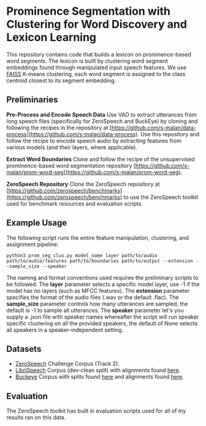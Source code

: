 # Prominence Segmentation with Clustering for Word Discovery and Lexicon Learning

This repository contains code that builds a lexicon on prominence-based word segments. The lexicon is built by clustering word segment embeddings found through manipulated input speech features. We use [FAISS](https://github.com/facebookresearch/faiss) K-means clustering, each word segment is assigned to the class centroid closest to its segment embedding. 

## Preliminaries

**Pre-Process and Encode Speech Data**
Use VAD to extract utterances from long speech files (specifically for ZeroSpeech and BuckEye) by cloning and following the recipes in the repository at [https://github.com/s-malan/data-process](https://github.com/s-malan/data-process).
Use this repository and follow the recipe to encode speech audio by extracting features from various models (and their layers, where applicable).

**Extract Word Boundaries**
Clone and follow the recipe of the unsupervised prominence-based word segmentation repository [https://github.com/s-malan/prom-word-seg](https://github.com/s-malan/prom-word-seg).

**ZeroSpeech Repository**
Clone the ZeroSpeech repository at [https://github.com/zerospeech/benchmarks](https://github.com/zerospeech/benchmarks) to use the ZeroSpeech toolkit used for benchmark resources and evaluation scripts.

## Example Usage

The following script runs the entire feature manipulation, clustering, and assignment pipeline:

    python3 prom_seg_clus.py model_name layer path/to/audio path/to/audio/features path/to/boundaries path/to/output --extension --sample_size --speaker

The naming and format conventions used requires the preliminary scripts to be followed. 
The **layer** parameter selects a specific model layer, use -1 if the model has no layers (such as MFCC features).
The **extension** parameter specifies the format of the audio files (.wav or the default .flac). 
The **sample_size** parameter controls how many utterances are sampled, the default is -1 to sample all utterances. 
The **speaker** parameter let's you supply a .json file with speaker names whereafter the script will run speaker specific clustering on all the provided speakers, the default of None selects all speakers in a speaker-independent setting.
## Datasets

- [ZeroSpeech](https://download.zerospeech.com/) Challenge Corpus (Track 2).
- [LibriSpeech](https://www.openslr.org/12) Corpus (dev-clean split) with alignments found [here](https://zenodo.org/records/2619474).
- [Buckeye](https://buckeyecorpus.osu.edu/) Corpus with splits found [here](https://github.com/kamperh/vqwordseg?tab=readme-ov-file#about-the-buckeye-data-splits) and alignments found [here](https://github.com/kamperh/vqwordseg/releases/tag/v1.0).

## Evaluation 

The ZeroSpeech toolkit has built in evaluation scripts used for all of my results ran on this data.
